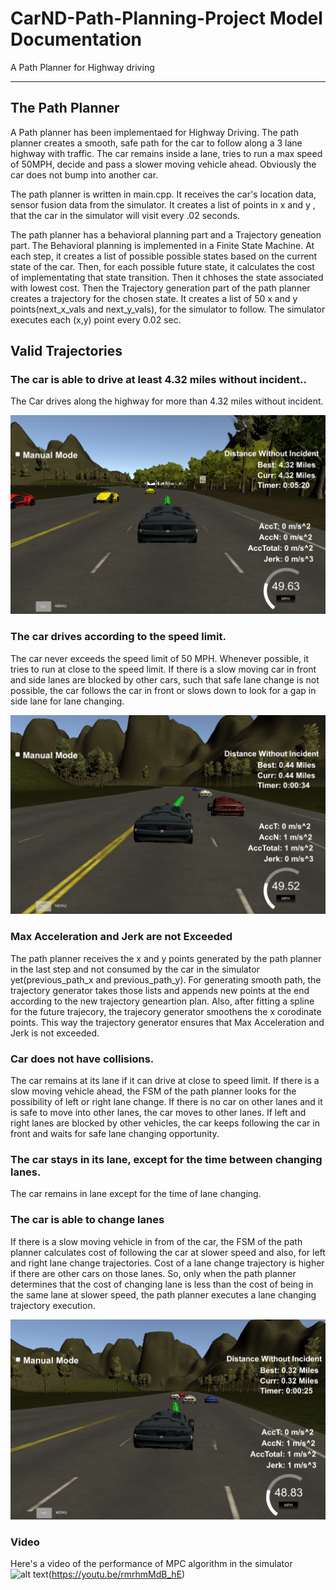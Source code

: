 # CarND-Path-Planning-Project Model Documentation
A Path Planner for Highway driving

[//]: # (Image References)

[video1]: ./video_output/path_planner.mov "VideoPathPlanner"
[image1]: ./images/lane_changing.png "lane changing"
[image2]: ./images/speed_limit.png "speed limit"
[image3]: ./images/end_point.png "end point"
[image4]: ./images/path_planning.png "path_planning"

---

## The Path Planner

A Path planner has been implementaed for Highway Driving. The path planner creates a smooth, safe path for the car to follow along a 3 lane highway with traffic. The car remains inside a lane, tries to run a max speed of 50MPH, decide and pass a slower moving vehicle ahead. Obviously the car does not bump into another car.

The path planner is written in main.cpp. It receives the car's location data, sensor fusion data from the simulator. It creates a list of points in x and y , that the car in the simulator will visit every .02 seconds.

The path planner has a behavioral planning part and a Trajectory geneation part. The Behavioral planning is implemented in a Finite State Machine. At each step, it creates a list of possible possible states based on the current state of the car. Then, for each possible future state, it calculates the cost of implementating that state transition. Then it chhoses the state associated with lowest cost. 
Then the Trajectory generation part of the path planner creates a trajectory for the chosen state. It creates a list of 50 x and y points(next_x_vals and next_y_vals), for the simulator to follow. The simulator executes each (x,y) point every 0.02 sec.



## Valid Trajectories

### The car is able to drive at least 4.32 miles without incident..

The Car drives along the highway for more than 4.32 miles without incident. 

![alt text][image3]

### The car drives according to the speed limit.

The car never exceeds the speed limit of 50 MPH. Whenever possible, it tries to run at close to the speed limit. If there is a slow moving car in front and side lanes are blocked by other cars, such that safe lane change is not possible, the car follows the car in front or slows down to look for a gap in side lane for lane changing.

![alt text][image2]

### Max Acceleration and Jerk are not Exceeded

The path planner receives the x and y points generated by the path planner in the last step and not consumed by the car in the simulator yet(previous_path_x and previous_path_y). For generating smooth path, the trajectory generator takes those lists and appends new points at the end according to the new trajectory geneartion plan. 
Also, after fitting a spline for the future trajecory, the trajecory generator smoothens the x corodinate points.
This way the trajectory generator ensures that Max Acceleration and Jerk is not exceeded. 


### Car does not have collisions.

The car remains at its lane if it can drive at close to speed limit. If there is a slow moving vehicle ahead, the FSM of the path planner looks for the possibility of left or right lane change. If there is no car on other lanes and it is safe to move into other lanes, the car moves to other lanes. If left and right lanes are blocked by other vehicles, the car keeps following the car in front and waits for safe lane changing opportunity.

### The car stays in its lane, except for the time between changing lanes.

The car remains in lane except for the time of lane changing.

### The car is able to change lanes

If there is a slow moving vehicle in from of the car, the FSM of the path planner calculates cost of following the car at slower speed and also, for left and right lane change trajectories. Cost of a lane change trajectory is higher if there are other cars on those lanes. So, only when the path planner determines that the cost of changing lane is less than the cost of being in the same lane at slower speed, the path planner executes a lane changing trajectory execution.

![alt text][image1]

### Video
Here's a video of the performance of MPC algorithm in the simulator
![alt text][image4](https://youtu.be/rmrhmMdB_hE)
